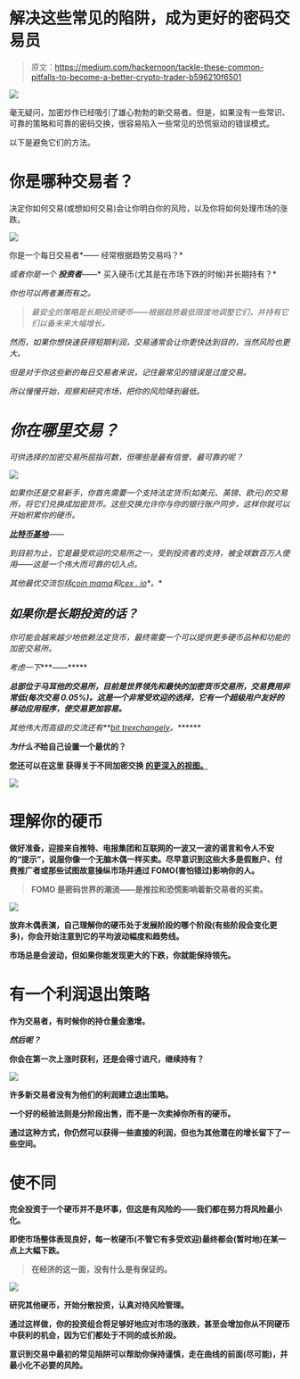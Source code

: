 # 解决这些常见的陷阱，成为更好的密码交易员

> 原文：<https://medium.com/hackernoon/tackle-these-common-pitfalls-to-become-a-better-crypto-trader-b596210f6501>

![](img/b0200a6325ab279f3d767b4ae8d43e60.png)

毫无疑问，加密炒作已经吸引了雄心勃勃的新交易者。但是，如果没有一些常识、可靠的策略和可靠的密码交换，很容易陷入一些常见的恐慌驱动的错误模式。

以下是避免它们的方法。

# 你是哪种交易者？

决定你如何交易(或想如何交易)会让你明白你的风险，以及你将如何处理市场的涨跌。

![](img/e1549c337de48a551ddf36cf1ada5650.png)

你是一个每日交易者*——
经常根据趋势交易吗？*

*或者你是一个 ***投资者****——* 买入硬币(尤其是在市场下跌的时候)并长期持有？*

*你也可以两者兼而有之。*

> *最安全的策略是长期投资硬币——根据趋势最低限度地调整它们，并持有它们以备未来大幅增长。*

*然而，如果你想快速获得短期利润，交易通常会让你更快达到目的，当然风险也更大。*

*但是对于你这些新的每日交易者来说，记住最常见的错误是过度交易。*

*所以慢慢开始，观察和研究市场，把你的风险降到最低。*

# *你在哪里交易？*

*可供选择的加密交易所屈指可数，但哪些是最有信誉、最可靠的呢？*

*![](img/3419608aa2810e3c197e90e02db9b65d.png)*

*如果你还是交易新手，你首先需要一个支持法定货币(如美元、英镑、欧元)的交易所，将它们兑换成加密货币。这些交换允许你与你的银行账户同步，这样你就可以开始积累你的硬币。*

*[**比特币基地**](https://www.coinbase.com/)——*

*到目前为止，它是最受欢迎的交易所之一，受到投资者的支持，被全球数百万人使用——这是一个伟大而可靠的切入点。*

**其他最优交流包括*[*coin mama*](https://buybitcoinww.co/CoinMama_Crypto)*和*[*cex . io*](http://buybitcoinww.co/CEX__IO)*。**

## *如果你是长期投资的话？*

*你可能会越来越少地依赖法定货币，最终需要一个可以提供更多硬币品种和功能的加密交易所。*

*考虑一下[](https://www.binance.com/)****——*****

***总部位于马耳他的交易所，目前是世界领先和最快的加密货币交易所，交易费用非常低(每次交易 0.05%)。这是一个非常受欢迎的选择，它有一个超级用户友好的移动应用程序，使交易更加容易。***

****其他伟大而高级的交流还有*[](https://www.kraken.com/)**[*bit trex*](https://bittrex.com/)*[*changely*](https://changelly.com/?ref_id=d6a054d39ec8)*。*******

*******为什么不*给自己设置一个最优的？******

****您还可以在这里 获得关于不同加密交换 [**的更深入的视图。**](https://www.buybitcoinworldwide.com/cryptocurrency/exchanges/)****

****![](img/36ebc041df93e03275a3072c75244633.png)****

# ****理解你的硬币****

****做好准备，迎接来自推特、电报集团和互联网的一波又一波的谣言和令人不安的“提示”，说服你像一个无脑木偶一样买卖。尽早意识到这些大多是假账户、付费推广者或那些试图故意操纵市场并通过 FOMO(害怕错过)影响你的人。****

> ****FOMO 是密码世界的潮流——是推拉和恐慌影响着新交易者的买卖。****

****![](img/a55bddcdbd23fb7d95e8e34f9aaa631c.png)****

****放弃木偶表演，自己理解你的硬币处于发展阶段的哪个阶段(有些阶段会变化更多)，你会开始注意到它的平均波动幅度和趋势线。****

****市场总是会波动，但如果你能发现更大的下跌，你就能保持领先。****

# ****有一个利润退出策略****

****作为交易者，有时候你的持仓量会激增。****

*****然后呢？*****

****你会在第一次上涨时获利，还是会得寸进尺，继续持有？****

****![](img/ef27912faf87108874853bc26890474b.png)****

****许多新交易者没有为他们的利润建立退出策略。****

****一个好的经验法则是分阶段出售，而不是一次卖掉你所有的硬币。****

****通过这种方式，你仍然可以获得一些直接的利润，但也为其他潜在的增长留下了一些空间。****

# ****使不同****

****完全投资于一个硬币并不是坏事，但这是有风险的——我们都在努力将风险最小化。****

****即使市场整体表现良好，每一枚硬币(不管它有多受欢迎)最终都会(暂时地)在某一点上大幅下跌。****

> ****在经济的这一面，没有什么是有保证的。****

****![](img/fc9d530d6af9cfcc879ce54470f38a8f.png)****

****研究其他硬币，开始分散投资，认真对待风险管理。****

****通过这样做，你的投资组合将足够好地应对市场的涨跌，甚至会增加你从不同硬币中获利的机会，因为它们都处于不同的成长阶段。****

****意识到交易中最初的常见陷阱可以帮助你保持谨慎，走在曲线的前面(尽可能)，并最小化不必要的风险。****
